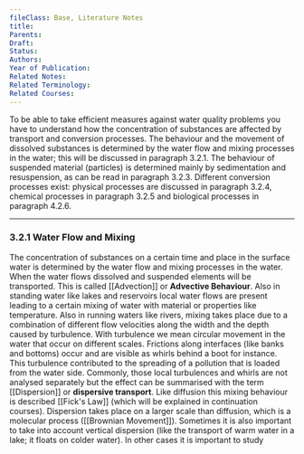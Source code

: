 ```yaml
---
fileClass: Base, Literature Notes
title: 
Parents: 
Draft: 
Status: 
Authors: 
Year of Publication: 
Related Notes: 
Related Terminology: 
Related Courses: 
---
```

To be able to take efficient measures against water quality problems you have to understand how the concentration of substances are affected by transport and conversion processes. The behaviour and the movement of dissolved substances is determined by the water flow and mixing processes in the water; this will be discussed in paragraph 3.2.1. The behaviour of suspended material (particles) is determined mainly by sedimentation and resuspension, as can be read in paragraph 3.2.3. Different conversion processes exist: physical processes are discussed in paragraph 3.2.4, chemical processes in paragraph 3.2.5 and biological processes in paragraph 4.2.6.

---
### 3.2.1 Water Flow and Mixing
The concentration of substances on a certain time and place in the surface water is determined by the water flow and mixing processes in the water. When the water flows dissolved and suspended elements will be transported. This is called [[Advection]] or **Advective Behaviour**. Also in standing water like lakes and reservoirs local water flows are present leading to a certain mixing of water with material or properties like temperature. Also in running waters like rivers, mixing takes place due to a combination of different flow velocities along the width and the depth caused by turbulence. With turbulence we mean circular movement in the water that occur on different scales. Frictions along interfaces (like banks and bottoms) occur and are visible as whirls behind a boot for instance. This turbulence contributed to the spreading of a pollution that is loaded from the water side. Commonly, those local turbulences and whirls are not analysed separately but the effect can be summarised with the term [[Dispersion]] or **dispersive transport**. Like diffusion this mixing behaviour is described [[Fick's Law]] (which will be explained in continuation courses). Dispersion takes place on a larger scale than diffusion, which is a molecular process ([[Brownian Movement]]). Sometimes it is also important to take into account vertical dispersion (like the transport of warm water in a lake; it floats on colder water). In other cases it is important to study